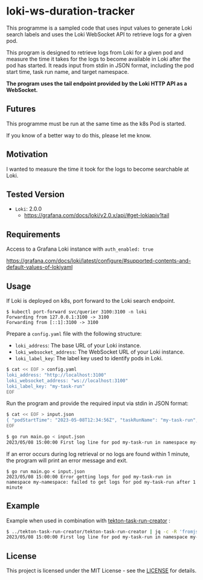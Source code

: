 # loki-ws-duration-tracker

This programme is a sampled code that uses input values to generate Loki search labels and uses the Loki WebSocket API to retrieve logs for a given pod.

This program is designed to retrieve logs from Loki for a given pod and measure the time it takes for the logs to become available in Loki after the pod has started. It reads input from stdin in JSON format, including the pod start time, task run name, and target namespace.

**The program uses the tail endpoint provided by the Loki HTTP API as a WebSocket.**

## Futures

This programme must be run at the same time as the k8s Pod is started.

If you know of a better way to do this, please let me know.

## Motivation

I wanted to measure the time it took for the logs to become searchable at Loki.

## Tested Version

- `Loki`: 2.0.0
    - https://grafana.com/docs/loki/v2.0.x/api/#get-lokiapiv1tail

## Requirements

Access to a Grafana Loki instance with `auth_enabled: true`

https://grafana.com/docs/loki/latest/configure/#supported-contents-and-default-values-of-lokiyaml

## Usage

If Loki is deployed on k8s, port forward to the Loki search endpoint.

```
$ kubectl port-forward svc/querier 3100:3100 -n loki
Forwarding from 127.0.0.1:3100 -> 3100
Forwarding from [::1]:3100 -> 3100
```

Prepare a `config.yaml` file with the following structure:

* `loki_address`: The base URL of your Loki instance.
* `loki_websocket_address`: The WebSocket URL of your Loki instance.
* `loki_label_key`: The label key used to identify pods in Loki.

```bash
$ cat << EOF > config.yaml
loki_address: "http://localhost:3100"
loki_websocket_address: "ws://localhost:3100"
loki_label_key: "my-task-run"
EOF
```

Run the program and provide the required input via stdin in JSON format:

```bash
$ cat << EOF > input.json
{ "podStartTime": "2023-05-08T12:34:56Z", "taskRunName": "my-task-run", "targetNamespace": "my-namespace" }
EOF
```

```bash
$ go run main.go < input.json
2023/05/08 15:00:00 First log line for pod my-task-run in namespace my-namespace: (Time difference: 4.239230187s)
```

If an error occurs during log retrieval or no logs are found within 1 minute, the program will print an error message and exit.

```
$ go run main.go < input.json
2023/05/08 15:00:00 Error getting logs for pod my-task-run in namespace my-namespace: failed to get logs for pod my-task-run after 1 minute
```

## Example

Example when used in combination with [tekton-task-run-creator](https://github.com/zinrai/tekton-task-run-creator) :

```bash
$ ../tekton-task-run-creator/tekton-task-run-creator | jq -c -R 'fromjson? | select(type == "object")' | ./loki-ws-duration-tracker
2023/05/08 15:00:00 First log line for pod my-task-run in namespace my-namespace: (Time difference: 4.239230187s)
```

## License

This project is licensed under the MIT License - see the [LICENSE](https://opensource.org/license/mit) for details.
